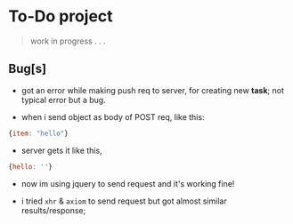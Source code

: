# To-Do project

>   work in progress . . .

##  Bug[s]

*   got an error while making push req to server, for creating new **task**; not typical error but a bug.

*   when i send object as body of POST req, like this:
```js
{item: "hello"}
```

*   server gets it like this,
```js
{hello: ''}
```

*   now im using jquery to send request and it's working fine!

*   i tried `xhr` & `axiom` to send request but got almost similar results/response; 